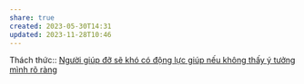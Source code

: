 ```yaml
---
share: true
created: 2023-05-30T14:31
updated: 2023-11-28T10:46
---
```


Thách thức:: [Người giúp đỡ sẽ khó có động lực giúp nếu không thấy ý tưởng mình rõ ràng](./Ng%C6%B0%E1%BB%9Di%20gi%C3%BAp%20%C4%91%E1%BB%A1%20s%E1%BA%BD%20kh%C3%B3%20c%C3%B3%20%C4%91%E1%BB%99ng%20l%E1%BB%B1c%20gi%C3%BAp%20n%E1%BA%BFu%20kh%C3%B4ng%20th%E1%BA%A5y%20%C3%BD%20t%C6%B0%E1%BB%9Fng%20m%C3%ACnh%20r%C3%B5%20r%C3%A0ng.md)
